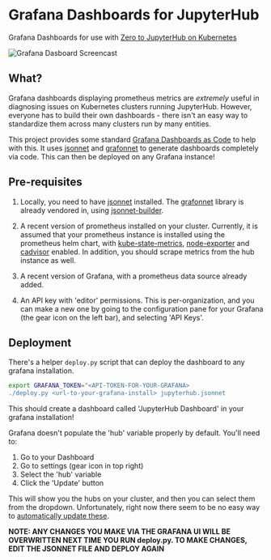 # Grafana Dashboards for JupyterHub

Grafana Dashboards for use with [Zero to JupyterHub on Kubernetes](http://z2jh.jupyter.org/)

![Grafana Dasboard Screencast](demo.gif)

## What?

Grafana dashboards displaying prometheus metrics are *extremely* useful in diagnosing
issues on Kubernetes clusters running JupyterHub. However, everyone has to build their
own dashboards - there isn't an easy way to standardize them across many clusters run
by many entities.

This project provides some standard [Grafana Dashboards as Code](https://grafana.com/blog/2020/02/26/how-to-configure-grafana-as-code/)
to help with this. It uses [jsonnet](https://jsonnet.org/) and
[grafonnet](https://github.com/grafana/grafonnet-lib) to generate dashboards completely
via code. This can then be deployed on any Grafana instance!

## Pre-requisites

1. Locally, you need to have
   [jsonnet](https://github.com/google/jsonnet#packages) installed.  The
   [grafonnet](https://grafana.github.io/grafonnet-lib/) library is already
   vendored in, using
   [jsonnet-builder](https://github.com/jsonnet-bundler/jsonnet-bundler).

2. A recent version of prometheus installed on your cluster. Currently, it is assumed that your prometheus instance
   is installed using the prometheus helm chart, with [kube-state-metrics](https://github.com/kubernetes/kube-state-metrics),
   [node-exporter](https://github.com/prometheus/node_exporter) and [cadvisor](https://github.com/google/cadvisor)
   enabled. In addition, you should scrape metrics from the hub instance as well.

3. A recent version of Grafana, with a prometheus data source already added.

4. An API key with 'editor' permissions. This is per-organization, and you can make a new one
   by going to the configuration pane for your Grafana (the gear icon on the left bar), and
   selecting 'API Keys'. 
   
## Deployment

There's a helper `deploy.py` script that can deploy the dashboard to any grafana installation.

```bash
export GRAFANA_TOKEN="<API-TOKEN-FOR-YOUR-GRAFANA>
./deploy.py <url-to-your-grafana-install> jupyterhub.jsonnet
```

This should create a dashboard called 'JupyterHub Dashboard' in your grafana installation!

Grafana doesn't populate the 'hub' variable properly by default. You'll need to:

1. Go to your Dashboard 
2. Go to settings (gear icon in top right)
3. Select the 'hub' variable
4. Click the 'Update' button

This will show you the hubs on your cluster, and then you can select them from the dropdown.
Unfortunately, right now there seem to be no easy way to [automatically update these](https://community.grafana.com/t/template-update-variable-api/1882/4).

**NOTE: ANY CHANGES YOU MAKE VIA THE GRAFANA UI WILL BE OVERWRITTEN NEXT TIME YOU RUN deploy.py.
TO MAKE CHANGES, EDIT THE JSONNET FILE AND DEPLOY AGAIN**
